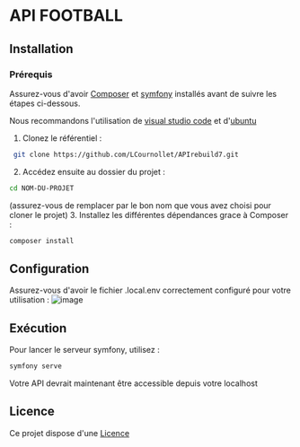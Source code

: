 # API FOOTBALL

## Installation

### Prérequis
Assurez-vous d'avoir [Composer](https://getcomposer.org/) et [symfony](https://symfony.com/download) installés avant de suivre les étapes ci-dessous.

Nous recommandons l'utilisation de [visual studio code](https://code.visualstudio.com/) et d'[ubuntu](https://www.ubuntu-fr.org/)

1. Clonez le référentiel :
  ```bash
   git clone https://github.com/LCournollet/APIrebuild7.git
  ```
2. Accédez ensuite au dossier du projet :
  ```bash
cd NOM-DU-PROJET
  ```
  (assurez-vous de remplacer par le bon nom que vous avez choisi pour cloner le projet)
3. Installez les différentes dépendances grace à Composer :
  ```bash
  composer install
  ```
## Configuration

Assurez-vous d'avoir le fichier .local.env correctement configuré pour votre utilisation :
![image](https://github.com/LCournollet/APIrebuild7/assets/98102389/3036fde5-8d31-4c24-a83c-c6a499ce3038)

## Exécution

Pour lancer le serveur symfony, utilisez :
  ```bash
  symfony serve
  ```
Votre API devrait maintenant être accessible depuis votre localhost

## Licence
Ce projet dispose d'une [Licence](https://www.youtube.com/watch?v=dQw4w9WgXcQ)
